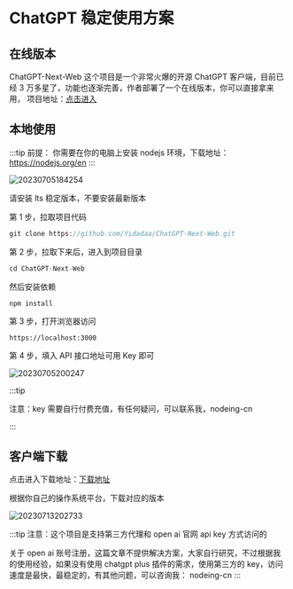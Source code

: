 # ChatGPT 稳定使用方案

## 在线版本

ChatGPT-Next-Web 这个项目是一个非常火爆的开源 ChatGPT 客户端，目前已经 3 万多星了，功能也逐渐完善，作者部署了一个在线版本，你可以直接拿来用，
项目地址：[点击进入](https://github.com/Yidadaa/ChatGPT-Next-Web)

## 本地使用

:::tip
前提： 你需要在你的电脑上安装 nodejs 环境，下载地址：https://nodejs.org/en
:::

![20230705184254](https://cdn.jsdelivr.net/gh/nodeing/img-host/20230705184254.png)

请安装 lts 稳定版本，不要安装最新版本

第 1 步，拉取项目代码

```ts
git clone https://github.com/Yidadaa/ChatGPT-Next-Web.git
```

第 2 步，拉取下来后，进入到项目目录

```ts
cd ChatGPT-Next-Web
```

然后安装依赖

```
npm install
```

第 3 步，打开浏览器访问

```
https://localhost:3000
```

第 4 步，填入 API 接口地址可用 Key 即可

![20230705200247](https://cdn.jsdelivr.net/gh/nodeing/img-host/20230705200247.png)

:::tip

注意：key 需要自行付费充值，有任何疑问，可以联系我，nodeing-cn

:::

## 客户端下载

点击进入下载地址：[下载地址](https://github.com/Yidadaa/ChatGPT-Next-Web/releases)

根据你自己的操作系统平台，下载对应的版本

![20230713202733](https://cdn.jsdelivr.net/gh/nodeing/img-host/20230713202733.png)

:::tip
注意：这个项目是支持第三方代理和 open ai 官网 api key 方式访问的

关于 open ai 账号注册，这篇文章不提供解决方案，大家自行研究，不过根据我的使用经验，如果没有使用 chatgpt plus 插件的需求，使用第三方的 key，访问速度是最快，最稳定的，有其他问题，可以咨询我： nodeing-cn
:::
